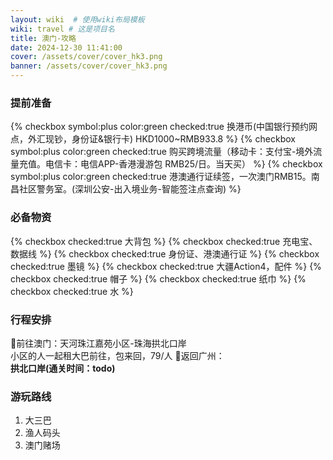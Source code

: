 ```yaml
---
layout: wiki  # 使用wiki布局模板
wiki: travel # 这是项目名
title: 澳门-攻略
date: 2024-12-30 11:41:00
cover: /assets/cover/cover_hk3.png
banner: /assets/cover/cover_hk3.png
---
```



### 提前准备  
{% checkbox symbol:plus color:green checked:true 换港币(中国银行预约网点，外汇现钞，身份证&银行卡) HKD1000~RMB933.8   %}
{% checkbox symbol:plus color:green checked:true 购买跨境流量（移动卡：支付宝-境外流量充值。电信卡：电信APP-香港漫游包 RMB25/日。当天买）   %}
{% checkbox symbol:plus color:green checked:true 港澳通行证续签，一次澳门RMB15。南昌社区警务室。(深圳公安-出入境业务-智能签注点查询)  %}

### 必备物资
{% checkbox checked:true 大背包 %}
{% checkbox checked:true 充电宝、数据线 %}
{% checkbox checked:true 身份证、港澳通行证 %}
{% checkbox checked:true 墨镜 %}
{% checkbox checked:true 大疆Action4，配件 %}
{% checkbox checked:true 帽子 %}
{% checkbox checked:true 纸巾 %}
{% checkbox checked:true 水 %}

### 行程安排
🚌前往澳门：天河珠江嘉苑小区-珠海拱北口岸   
小区的人一起租大巴前往，包来回，79/人
🚝返回广州：  
**拱北口岸(通关时间：todo)**   

### 游玩路线  
1. 大三巴
2. 渔人码头
3. 澳门赌场




